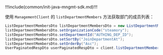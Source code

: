 !!!include(common/init-java-mngmt-sdk.md)!!!

使用 `ManagementClient` 的 `listDepartmentMembers` 方法获取部门的成员列表：

```java
ListDepartmentMembersDto listDepartmentMembersDto = new ListDepartmentMembersDto();
listDepartmentMembersDto.setOrganizationCode("steamory");
listDepartmentMembersDto.setDepartmentId("AUTHING_DEP_ID");
listDepartmentMembersDto.setSortBy("JoinDepartmentAt");
listDepartmentMembersDto.setOrderBy("Asc");
UserPaginatedRespDto userPaginatedRespDto = client.listDepartmentMembers(listDepartmentMembersDto);
```